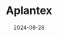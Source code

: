---  
layout: startup_page  
title: "Aplantex"  
id: "aplantex.ca"  
permalink: "/aplantexaplantex.ca08282024/"  
website: "https://aplantex.ca"  
funding_round: ""  
funding_amount: "CAD$2.8M"  
investors: "Frederick Perrault, Circular Innovation Fund, Cycle Momentum, Investissement Québec, angel investors"  
about: "Aplantex is a Quebec-based startup specializing in extracting high-value plant molecules from its proprietary biomass using a green biotechnology process. It aims to be a leading supplier of plant-active ingredients for the pharmaceutical, cosmetics, natural health, and food additive industries, offering a sustainable and environmentally responsible solution."  
markets: "Pharmaceutical, Cosmetics, Natural Health, Food Additives, Biotechnology, Climate Tech, HealthTech, Life Sciences"  
hq: "Montreal, Quebec, Canada"  
founded_year: "2019"  
linkedin: "https://www.linkedin.com/company/aplantexbio"  
twitter: "https://twitter.com/AplantexBio"  
instagram: ""  
facebook: "https://www.facebook.com/Aplantex"  
crunchbase: "https://www.crunchbase.com/organization/aplantex"  
pitchbook: "https://pitchbook.com/profiles/company/519222-16"  

date_display: "28-Aug-2024"  
date: "2024-08-28"

# SEO Optimization  
meta_title: "Aplantex -  Funding (CAD$2.8M)"  
meta_description: "Aplantex, Aplantex is a Quebec-based startup specializing in extracting high-value plant molecules from its proprietary biomass using a green biotechnology proc..."  
meta_keywords: "Aplantex, Pharmaceutical, Cosmetics, Natural Health, Food Additives, Biotechnology, Climate Tech, HealthTech, Life Sciences,  funding"  
canonical_url: "https://startup.projectstartups.com/aplantexaplantex.ca08282024/"  
---